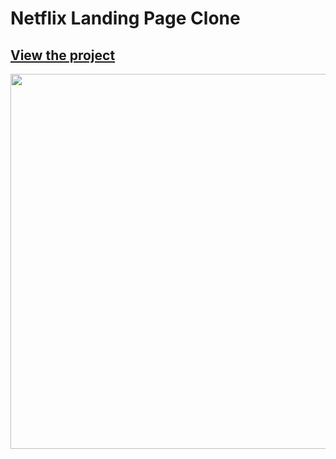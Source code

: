 # Netflix Landing Page Clone 

## [View the project](https://netflix-landing-page-clone-theta.vercel.app/)

<img src="./design/final-design.png" width="600">

